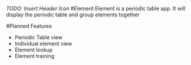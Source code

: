 *TODO: Insert Header Icon*
#Element
Element is a periodic table app. It will display the periodic table and group elements together

#Planned Features
- Periodic Table view
- Individual element view
- Element lookup
- Element training